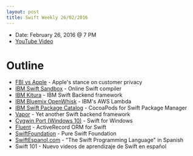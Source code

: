 ```yaml
---
layout: post
title: Swift Weekly 26/02/2016
---
```


- Date: February 26, 2016 @ 7 PM
- [YouTube Video](https://www.youtube.com/watch?v=q-3o53rsjnI)

# Outline

- [FBI vs Apple](http://www.apple.com/customer-letter/) - Apple's stance on customer privacy
- [IBM Swift Sandbox](https://swiftlang.ng.bluemix.net/#/repl) - Online Swift compiler
- [IBM Kitura](https://github.com/IBM-Swift/Kitura) - IBM Swift Backend framework
- [IBM Bluemix OpenWhisk](http://www.ibm.com/cloud-computing/bluemix/swift/) - IBM's AWS Lambda
- [IBM Swift Package Catalog](https://swiftpkgs.ng.bluemix.net) - CocoaPods for Swift Package Manager
- [Vapor](https://github.com/qutheory/vapor) - Yet another Swift backend framework
- [Cygwin Port (Windows 10)](https://github.com/apple/swift/pull/1108) - Swift for Windows
- [Fluent](https://github.com/qutheory/fluent) - ActiveRecord ORM for Swift
- [SwiftFoundation](https://github.com/PureSwift/SwiftFoundation) - Pure Swift Foundation
- [SwiftEspanol.com](http://www.swiftespanol.com) - "The Swift Programming Language" in Spanish
- Swift 101 - Nuevo videos de aprendizaje de Swift en español
